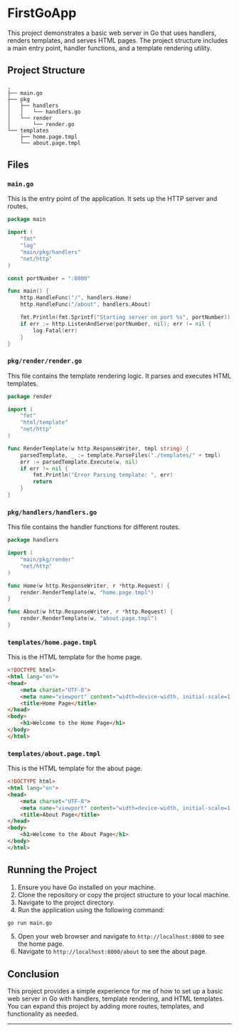 # FirstGoApp

This project demonstrates a basic web server in Go that uses handlers, renders templates, and serves HTML pages. The project structure includes a main entry point, handler functions, and a template rendering utility.

## Project Structure

```
.
├── main.go
├── pkg
│   ├── handlers
│   │   └── handlers.go
│   └── render
│       └── render.go
└── templates
    ├── home.page.tmpl
    └── about.page.tmpl
```

## Files

### `main.go`

This is the entry point of the application. It sets up the HTTP server and routes.

```go
package main

import (
	"fmt"
	"log"
	"main/pkg/handlers"
	"net/http"
)

const portNumber = ":8000"

func main() {
	http.HandleFunc("/", handlers.Home)
	http.HandleFunc("/about", handlers.About)

	fmt.Println(fmt.Sprintf("Starting server on port %s", portNumber))
	if err := http.ListenAndServe(portNumber, nil); err != nil {
		log.Fatal(err)
	}
}
```

### `pkg/render/render.go`

This file contains the template rendering logic. It parses and executes HTML templates.

```go
package render

import (
	"fmt"
	"html/template"
	"net/http"
)

func RenderTemplate(w http.ResponseWriter, tmpl string) {
	parsedTemplate, _ := template.ParseFiles("./templates/" + tmpl)
	err := parsedTemplate.Execute(w, nil)
	if err != nil {
		fmt.Println("Error Parsing template: ", err)
		return
	}
}
```

### `pkg/handlers/handlers.go`

This file contains the handler functions for different routes.

```go
package handlers

import (
	"main/pkg/render"
	"net/http"
)

func Home(w http.ResponseWriter, r *http.Request) {
	render.RenderTemplate(w, "home.page.tmpl")
}

func About(w http.ResponseWriter, r *http.Request) {
	render.RenderTemplate(w, "about.page.tmpl")
}
```

### `templates/home.page.tmpl`

This is the HTML template for the home page.

```html
<!DOCTYPE html>
<html lang="en">
<head>
    <meta charset="UTF-8">
    <meta name="viewport" content="width=device-width, initial-scale=1.0">
    <title>Home Page</title>
</head>
<body>
    <h1>Welcome to the Home Page</h1>
</body>
</html>
```

### `templates/about.page.tmpl`

This is the HTML template for the about page.

```html
<!DOCTYPE html>
<html lang="en">
<head>
    <meta charset="UTF-8">
    <meta name="viewport" content="width=device-width, initial-scale=1.0">
    <title>About Page</title>
</head>
<body>
    <h1>Welcome to the About Page</h1>
</body>
</html>
```

## Running the Project

1. Ensure you have Go installed on your machine.
2. Clone the repository or copy the project structure to your local machine.
3. Navigate to the project directory.
4. Run the application using the following command:

```sh
go run main.go
```

5. Open your web browser and navigate to `http://localhost:8000` to see the home page.
6. Navigate to `http://localhost:8000/about` to see the about page.

## Conclusion

This project provides a simple experience for me of how to set up a basic web server in Go with handlers, template rendering, and HTML templates. You can expand this project by adding more routes, templates, and functionality as needed.

---
